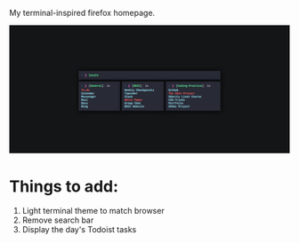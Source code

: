 My terminal-inspired firefox homepage.

![Screenshot](screenshot.png)

# Things to add: 

1. Light terminal theme to match browser
2. Remove search bar
3. Display the day's Todoist tasks

